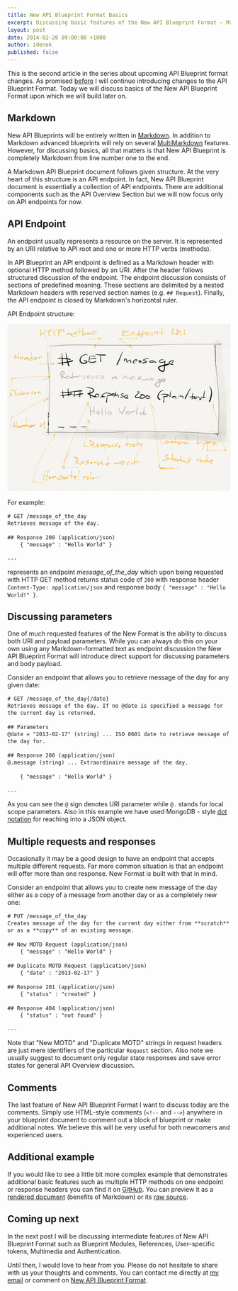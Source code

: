 ```yaml
---
title: New API Blueprint Format Basics
excerpt: Discussing basic features of the New API Blueprint Format – Markdown, API endpoints, multiple requests and responses and commenting on parameters.
layout: post
date: 2014-02-20 09:00:00 +1000
author: zdenek
published: false
---
```


This is the second article in the series about upcoming API Blueprint format changes. As promised [before](http://blog.apiary.io/2013/01/27/New-API-Blueprint-Format/) I will continue introducing changes to the API Blueprint Format. Today we will discuss basics of the New API Blueprint Format upon which we will build later on.

## Markdown
New API Blueprints will be entirely written in [Markdown](http://daringfireball.net/projects/markdown/). In addition to Markdown advanced blueprints will rely on several [MultiMarkdown](http://fletcherpenney.net/multimarkdown/) features. However, for discussing basics, all that matters is that New API Blueprint is completely Markdown from line number one to the end.

A Markdown API Blueprint document follows given structure. At the very heart of this structure is an API endpoint. In fact, New API Blueprint document is essentially a collection of API endpoints. There are additional components such as the API Overview Section but we will now focus only on API endpoints for now.

## API Endpoint
An endpoint usually represents a resource on the server. It is represented by an URI relative to API root and one or more HTTP verbs (methods). 

In API Blueprint an API endpoint is defined as a Markdown header with optional HTTP method followed by an URI. After the header follows structured discussion of the endpoint. The endpoint discussion consists of sections of predefined meaning. These sections are delimited by a nested Markdown headers with reserved section names (e.g. `## Request`). Finally, the API endpoint is closed by Markdown's horizontal ruler.

API Endpoint structure:

![API Endpoint Structure](/images/2013-02-19-API-endpoint.png)

For example:

	# GET /message_of_the_day
	Retrieves message of the day.
	
	## Response 200 (application/json)
		{ "message" : "Hello World" }
		
	---
	
represents an endpoint _message_of_the_day_ which upon being requested with HTTP GET method returns status code of `200` with response header `Content-Type: application/json` and response body `{ "message" : "Hello World!" }`.

## Discussing parameters
One of much requested features of the New Format is the ability to discuss both URI and payload parameters. While you can always do this on your own using any Markdown-formatted text as endpoint discussion the New API Blueprint Format will introduce direct support for discussing parameters and body payload. 

Consider an endpoint that allows you to retrieve message of the day for any given date:

	# GET /message_of_the_day{/date}
	Retrieves message of the day. If no @date is specified a message for the current day is returned.

	## Parameters
	@date = "2013-02-17" (string) ... ISO 8601 date to retrieve message of the day for. 

	## Response 200 (application/json)
	@.message (string) ... Extraordinaire message of the day.
	
		{ "message" : "Hello World" }
		
	---
	
As you can see the `@` sign denotes URI parameter while `@.` stands for local scope parameters. Also in this example we have used MongoDB - style [dot notation](http://docs.mongodb.org/manual/core/document/#dot-notation) for reaching into a JSON object.

## Multiple requests and responses
Occasionally it may be a good design to have an endpoint that accepts multiple different requests. Far more common situation is that an endpoint will offer more than one response. New Format is built with that in mind. 

Consider an endpoint that allows you to create new message of the day either as a copy of a message from another day or as a completely new one:

	# PUT /message_of_the_day
	Creates message of the day for the current day either from **scratch** or as a **copy** of an existing message.
	
	## New MOTD Request (application/json)
		{ "message" : "Hello World" }
		
	## Duplicate MOTD Request (application/json)
		{ "date" : "2013-02-17" }
	
	## Response 201 (application/json)
		{ "status" : "created" }
		
	## Response 404 (application/json)
		{ "status" : "not found" }
		
	---
	
Note that "New MOTD" and "Duplicate MOTD" strings in request headers are just mere identifiers of the particular `Request` section. Also note we usually suggest to document only regular state responses and save error states for general API Overview discussion.

## Comments
The last feature of New API Blueprint Format I want to discuss today are the comments. Simply use HTML-style comments (`<!--` and `-->`) anywhere in your blueprint document to comment out a block of blueprint or make additional notes. We believe this will be very useful for both newcomers and experienced users.

## Additional example
If you would like to see a little bit more complex example that demonstrates additional basic features such as multiple HTTP methods on one endpoint or response headers you can find it on [GitHub](https://gist.github.com/zdne/4977305). You can preview it as a [rendered document](https://gist.github.com/zdne/4977305) (benefits of Markdown) or its [raw source](https://gist.github.com/zdne/4977305/raw/0001e513f2467b8d154eef270f4a76caa1e4ada3/BasicExample.md).

## Coming up next
In the next post I will be discussing intermediate features of New API Blueprint Format such as Blueprint Modules, References, User-specific tokens, Multimedia and Authentication.

Until then, I would love to hear from you. Please do not hesitate to share with us your thoughts and comments. You can contact me directly at [my email](z@apiary.io) or comment on [New API Blueprint Format](http://support.apiary.io/forums/120125-general/suggestions/2970802-new-api-blueprint-format).
